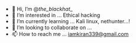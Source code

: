 - 👋 Hi, I’m @_the_blackhat__
- 👀 I’m interested in ... Ethical hacking
- 🌱 I’m currently learning ... Kali linux, nethunter...!
- 💞️ I’m looking to collaborate on ...
- 📫 How to reach me ... iamkiran339@gmail.com

<!---
Ig me @_the_blackhat__  is a ✨ special ✨ repository because its `README.md` (this file) appears on your GitHub profile.
You can click the Preview link to take a look at your changes.
--->
